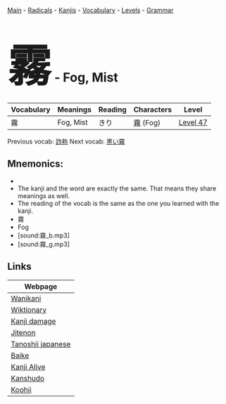 <style> bigfont {font-size: 100px}</style>
[Main](../README.md) -
[Radicals](../radicals.md) -
[Kanjis](../kanjis.md) -
[Vocabulary](../vocabulary.md) -
[Levels](../levels.md) -
[Grammar](../grammar.md)
# <bigfont> 霧</bigfont> - Fog, Mist 

| Vocabulary | Meanings | Reading | Characters | Level |
| --- | --- | --- | --- | --- |
| 霧 | Fog, Mist | きり |  [霧](../kanjis/霧.md) (Fog) | [Level 47](../levels/wk_level47.md) |

Previous vocab: [詐称](詐称.md) Next vocab: [黒い霧](黒い霧.md) 

## Mnemonics:

* 
* The kanji and the word are exactly the same. That means they share meanings as well.
* The reading of the vocab is the same as the one you learned with the kanji.
* 霧
* Fog
* [sound:霧_b.mp3]
* [sound:霧_g.mp3]


## Links 

| Webpage |
| --- |
| [Wanikani          ](https://www.wanikani.com/kanji/霧) |
| [Wiktionary        ](https://en.wiktionary.org/wiki/霧) |
| [Kanji damage      ](http://www.kanjidamage.com/kanji/search?utf8=✓&q=霧) |
| [Jitenon           ](https://jitenon.com/kanji/霧) |
| [Tanoshii japanese ](https://www.tanoshiijapanese.com/dictionary/kanji.cfm?k=霧) |
| [Baike             ](https://baike.baidu.com/item/霧) |
| [Kanji Alive       ](https://app.kanjialive.com/霧) |
| [Kanshudo          ](https://www.kanshudo.com/searchmn?q=霧) |
| [Koohii            ](https://kanji.koohii.com/study/kanji/霧) |
